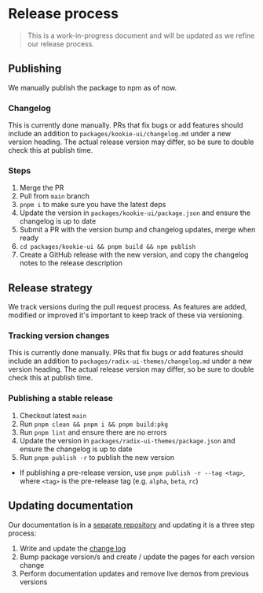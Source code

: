 # Release process

> This is a work-in-progress document and will be updated as we refine our release process.

## Publishing

We manually publish the package to npm as of now.

### Changelog

This is currently done manually. PRs that fix bugs or add features should include an addition to `packages/kookie-ui/changelog.md` under a new version heading. The actual release version may differ, so be sure to double check this at publish time.

### Steps

1. Merge the PR
2. Pull from `main` branch
3. `pnpm i` to make sure you have the latest deps
4. Update the version in `packages/kookie-ui/package.json` and ensure the changelog is up to date
5. Submit a PR with the version bump and changelog updates, merge when ready
6. `cd packages/kookie-ui && pnpm build && npm publish`
7. Create a GitHub release with the new version, and copy the changelog notes to the release description

## Release strategy

We track versions during the pull request process. As features are added, modified or improved it's important to keep track of these via versioning.

### Tracking version changes

This is currently done manually. PRs that fix bugs or add features should include an addition to `packages/radix-ui-themes/changelog.md` under a new version heading. The actual release version may differ, so be sure to double check this at publish time.

### Publishing a stable release

1. Checkout latest `main`
2. Run `pnpm clean && pnpm i && pnpm build:pkg`
3. Run `pnpm lint` and ensure there are no errors
4. Update the version in `packages/radix-ui-themes/package.json` and ensure the changelog is up to date
5. Run `pnpm publish -r` to publish the new version

- If publishing a pre-release version, use `pnpm publish -r --tag <tag>`, where `<tag>` is the pre-release tag (e.g. `alpha`, `beta`, `rc`)

## Updating documentation

Our documentation is in a [separate repository](https://github.com/radix-ui/website) and updating it is a three step process:

1. Write and update the [change log](https://github.com/radix-ui/website/blob/main/data/themes/docs/overview/releases.mdx)
2. Bump package version/s and create / update the pages for each version change
3. Perform documentation updates and remove live demos from previous versions
